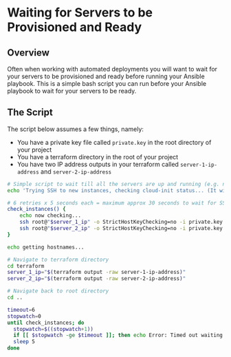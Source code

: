 # Waiting for Servers to be Provisioned and Ready

## Overview

Often when working with automated deployments you will want to wait for your servers to be provisioned and ready before running your Ansible playbook. This is a simple bash script you can run before your Ansible playbook to wait for your servers to be ready.

## The Script

The script below assumes a few things, namely:
* You have a private key file called `private.key` in the root directory of your project
* You have a terraform directory in the root of your project
* You have two IP address outputs in your terraform called `server-1-ip-address` and `server-2-ip-address`

```bash [wait-for-servers.sh]
# Simple script to wait till all the servers are up and running (e.g. not setting up)
echo 'Trying SSH to new instances, checking cloud-init status... (It will say "Connection refused" until it is ready.)'

# 6 retries x 5 seconds each = maximum approx 30 seconds to wait for SSH, then bail.
check_instances() {
    echo now checking...
    ssh root@"$server_1_ip" -o StrictHostKeyChecking=no -i private.key cloud-init status -w 
    ssh root@"$server_2_ip" -o StrictHostKeyChecking=no -i private.key cloud-init status -w
}

echo getting hostnames...

# Navigate to terraform directory 
cd terraform
server_1_ip="$(terraform output -raw server-1-ip-address)"
server_2_ip="$(terraform output -raw server-2-ip-address)"

# Navigate back to root directory
cd ..

timeout=6
stopwatch=0
until check_instances; do
  stopwatch=$((stopwatch+1))
  if [[ $stopwatch -ge $timeout ]]; then echo Error: Timed out waiting for instance; exit -1; fi
  sleep 5
done
```